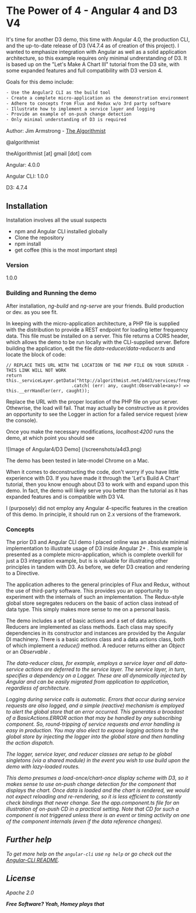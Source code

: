 # The Power of 4 - Angular 4 and D3 V4

It's time for another D3 demo, this time with Angular 4.0, the production CLI, and the up-to-date release of D3 (V4.7.4 as of creation of this project).  I wanted to emphasize integration with Angular as well as a solid application architecture, so this example requires only minimal undrerstanding of D3.  It is based up on the "Let's Make A Chart III" tutorial from the D3 site, with some expanded features and full compatibility with D3 version 4.

Goals for this demo include:


```sh
- Use the Angular2 CLI as the build tool
- Create a complete micro-application as the demonstration environment
- Adhere to concepts from Flux and Redux w/o 3rd party software
- Illustrate how to implement a service layer and logging
- Provide an example of on-push change detection
- Only minimal understanding of D3 is required
```

Author:  Jim Armstrong - [The Algorithmist]

@algorithmist

theAlgorithmist [at] gmail [dot] com

Angular: 4.0.0

Angular CLI: 1.0.0

D3: 4.7.4

## Installation

Installation involves all the usual suspects

  - npm and Angular CLI installed globally
  - Clone the repository
  - npm install
  - get coffee (this is the most important step)


### Version

1.0.0

### Building and Running the demo

After installation, _ng-build_ and _ng-serve_ are your friends.  Build production or dev. as you see fit.  

In keeping with the micro-application architecture, a PHP file is supplied with the distribution to provide a REST endpoint for loading letter frequency data.  This file must be installed on a server.  This file returns a CORS header, which allows the demo to be run locally with the CLI-supplied server.  Before building the application, edit the file _data-reducer/data-reducer.ts_ and locate the block of code:

```
// REPLACE THIS URL WITH THE LOCATION OF THE PHP FILE ON YOUR SERVER - THIS LINK WILL NOT WORK
return this._serviceLayer.getData("http://algorithmist.net/a4d3/services/frequency.php")
                         .catch( (err: any, caught:Observable<any>) => this.__errHandler(err, caught));
```

Replace the URL with the proper location of the PHP file on your server.  Othewrise, the load will fail.  That may actually be constructive as it provides an opportunity to see the Logger in action for a failed service request (view the console).


Once you make the necessary modifications, _localhost:4200_ runs the demo, at which point you should see

![Image of Angular4/D3 Demo]
(/screenshots/a4d3.png)


The demo has been tested in late-model Chrome on a Mac. 

When it comes to deconstructing the code, don't worry if you have little experience with D3.  If you have made it through the 'Let's Build A Chart' tutorial, then you know enough about D3 to work with and expand upon this demo.  In fact, the demo will likely serve you better than the tutorial as it has expanded features and is compatible with D3 V4.

I (purposely) did not employ any Angular 4-specific features in the creation of this demo.  In principle, it should run on 2.x versions of the framework.


### Concepts

The prior D3 and Angular CLI demo I placed online was an absolute minimal implementation to illustrate usage of D3 inside Angular 2+ .  This example is presented as a complete micro-application, which is complete overkill for just a D3 integration example, but is is valuable for illustrating other principles in tandem with D3.  As before, we defer D3 creation and rendering to a Directive.

The application adheres to the general principles of Flux and Redux, without the use of third-party software.  This provides you an opportunity to experiment with the internals of such an implementation.  The Redux-style global store segregates reducers on the basic of action class instead of data type.  This simply makes more sense to me on a personal basis. 

The demo includes a set of basic actions and a set of data actions.  Reducers are implemented as class methods.  Each class may specify dependencies in its constructor and instances are provided by the Angular DI machinery.  There is a basic actions class and a data actions class, both of which implement a _reduce()_ method.  A reducer returns either an _Object_ or an _Observable<Object>_ .

The data-reducer class, for example, employs a service layer and all data-service actions are deferred to the service layer.  The service layer, in turn, specifies a dependency on a Logger.  These are all dynamically injected by Angular and can be easily migrated from application to application, regardless of architecture.  

Logging during service calls is automatic.  Errors that occur during service requests are also logged, and a simple (reactive) mechanism is employed to alert the global store that an error occurred.  This generates a broadast of a _BasicActions.ERROR_ action that may be handled by any subscribing component.  So, round-tripping of service requests and error handling is easy in production.  You may also elect to expose logging actions to the global store by injecting the logger into the global store and then handling the action dispatch.

The logger, service layer, and reducer classes are setup to be global singletons (via a shared module) in the event you wish to use build upon the demo with lazy-loaded routes.

This demo presumes a load-once/chart-once display scheme with D3, so it makes sense to use on-push change detection for the component that displays the chart.  Once data is loaded and the chart is rendered, we would not expect reloading and re-rendering, so it is less efficient to constantly check bindings that never change.  See the _app.component.ts_ file for an illustration of on-push CD in a practical setting.  Note that CD for such a component is not triggered unless there is an event or timing activity on one of the component internals (even if the data reference changes).


## Further help

To get more help on the `angular-cli` use `ng help` or go check out the [Angular-CLI README](https://github.com/angular/angular-cli/blob/master/README.md).


License
----

Apache 2.0

**Free Software? Yeah, Homey plays that**

[//]: # (kudos http://stackoverflow.com/questions/4823468/store-comments-in-markdown-syntax)

[The Algorithmist]: <http://algorithmist.net>
[https://github.com/haoliangyu/angular2-leaflet-starter]: <https://github.com/haoliangyu/angular2-leaflet-starter>



